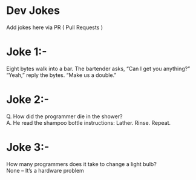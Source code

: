 # Dev Jokes

Add jokes here via PR ( Pull Requests )

# Joke 1:-
 
Eight bytes walk into a bar.  The bartender asks, “Can I get you anything?” <br>
“Yeah,” reply the bytes.  “Make us a double.”

# Joke 2:-

Q. How did the programmer die in the shower?<br>
A. He read the shampoo bottle instructions: Lather. Rinse. Repeat.

# Joke 3:-

How many programmers does it take to change a light bulb?<br>
None – It’s a hardware problem
